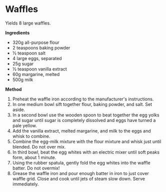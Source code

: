 # Waffles

Yields 8 large waffles.

**Ingredients**

* 320g all-purpose flour
* 2 teaspoons baking powder
* ½ teaspoon salt
* 4 large eggs, separated
* 25g sugar
* ½ teaspoon vanilla extract
* 60g margarine, melted
* 500g milk

**Method**

1. Preheat the waffle iron according to the manufacturer's instructions.
2. In one medium bowl sift together flour, baking powder, and salt. Set aside.
3. In a second bowl use the wooden spoon to beat together the egg yolks and sugar until sugar is completely dissolved and eggs have turned a pale yellow.
4. Add the vanilla extract, melted margarine, and milk to the eggs and whisk to combine.
5. Combine the egg-milk mixture with the flour mixture and whisk just until blended. Do not over mix.
6. In third bowl, beat the egg whites with an electric mixer until soft peaks form, about 1 minute.
7. Using the rubber spatula, gently fold the egg whites into the waffle batter. Do not overmix!
8. Grease the waffle iron and pour enough batter in iron to just cover waffle grid. Close and cook until jets of steam slow down. Serve immediately.

